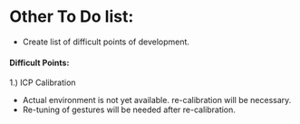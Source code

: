 # Other To Do list:

- Create list of difficult points of development.

#### Difficult Points:

1.) ICP Calibration

- Actual environment is not yet available. re-calibration will be necessary.
- Re-tuning of gestures will be needed after re-calibration.
